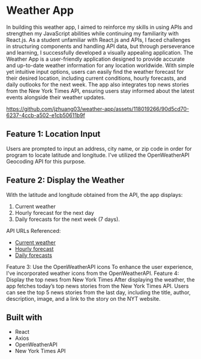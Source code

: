 <h1> Weather App </h1>

In building this weather app, I aimed to reinforce my skills in using APIs and strengthen my JavaScript abilities while continuing my familiarity with React.js. As a student unfamiliar with React.js and APIs, I faced challenges in structuring components and handling API data, but through perseverance and learning, I successfully developed a visually appealing application. The Weather App is a user-friendly application designed to provide accurate and up-to-date weather information for any location worldwide. With simple yet intuitive input options, users can easily find the weather forecast for their desired location, including current conditions, hourly forecasts, and daily outlooks for the next week. The app also integrates top news stories from the New York Times API, ensuring users stay informed about the latest events alongside their weather updates.

https://github.com/jzhuang03/weather-app/assets/118019266/90d5cd70-6237-4ccb-a502-e1cb50611b9f


<h2> Feature 1: Location Input </h2>
Users are prompted to input an address, city name, or zip code in order for program to locate latitude and longitude. I've utilized the OpenWeatherAPI Geocoding API for this purpose.

<h2> Feature 2: Display the Weather </h2>
With the latitude and longitude obtained from the API, the app displays:
<ol>
  <li> Current weather </li>
  <li> Hourly forecast for the next day </li>
  <li> Daily forecasts for the next week (7 days). </li>
</ol>

API URLs Referenced:
- [Current weather](https://openweathermap.org/current)
- [Hourly forecast](https://openweathermap.org/forecast5)
- [Daily forecasts](https://openweathermap.org/forecast16)


</h2> Feature 3: Use the OpenWeatherAPI icons </h2>
To enhance the user experience, I've incorporated weather icons from the OpenWeatherAPI.

</h2> Feature 4: Display the top news from New York Times </h2>
After displaying the weather, the app fetches today’s top news stories from the New York Times API. Users can see the top 5 news stories from the last day, including the title, author, description, image, and a link to the story on the NYT website.


<h2> Built with </h2>
<ul>
  <li> React </li>
  <li> Axios </li>
  <li> OpenWeatherAPI </li>
  <li> New York Times API </li>
</ul>




